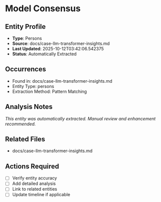 # Model Consensus

## Entity Profile
- **Type**: Persons
- **Source**: docs/case-llm-transformer-insights.md
- **Last Updated**: 2025-10-12T03:42:06.542375
- **Status**: Automatically Extracted

## Occurrences
- Found in: docs/case-llm-transformer-insights.md
- Entity Type: persons
- Extraction Method: Pattern Matching

## Analysis Notes
*This entity was automatically extracted. Manual review and enhancement recommended.*

## Related Files
- docs/case-llm-transformer-insights.md

## Actions Required
- [ ] Verify entity accuracy
- [ ] Add detailed analysis
- [ ] Link to related entities
- [ ] Update timeline if applicable
